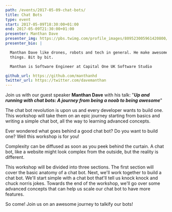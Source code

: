 ```yaml
---
path: /events/2017-05-09-chat-bots/
title: Chat Bots
type: event
start: 2017-05-09T18:30:00+01:00
end: 2017-05-09T21:30:00+01:00
presenter: Manthan Dave
presenter_img: https://pbs.twimg.com/profile_images/809523005961420800/VKoxbLcT.jpg
presenter_bio: |

  Manthan Dave like drones, robots and tech in general. He make awesome
  things. Bit by bit.

  Manthan is Software Engineer at Capital One UK Software Studio

github_url: https://github.com/manthanhd
twitter_url: https://twitter.com/davemanthan
---
```


Join us with our guest speaker **Manthan Dave** with his talk: "_**Up and
running with chat bots: A journey from being a noob to being awesome**_"

The chat bot revolution is upon us and every developer wants to build one. This
workshop will take them on an epic journey starting from basics and writing a
simple chat bot, all the way to learning advanced concepts.

Ever wondered what goes behind a good chat bot? Do you want to build one? Well
this workshop is for you!

Complexity can be diffused as soon as you peek behind the curtain. A chat bot,
like a website might look complex from the outside, but the reality is
different.

This workshop will be divided into three sections. The first section will cover
the basic anatomy of a chat bot. Next, we'll work together to build a chat
bot. We'll start simple with a chat bot that'll tell us knock knock and chuck
norris jokes. Towards the end of the workshop, we'll go over some advanced
concepts that can help us scale our chat bot to have more features.

So come! Join us on an awesome journey to talkify our bots!
